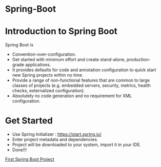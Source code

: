 # Spring-Boot

# Introduction to Spring Boot

Spring Boot is
 - Convention-over-configuration.
 - Get started with minimum effort and create stand-alone, production-grade applications.
 - It provides defaults for code and annotation configuration to quick start new Spring projects within no time. 
 - Provide a range of non-functional features that are common to large classes of projects (e.g. embedded servers, security,      metrics, health checks, externalized configuration).
 - Absolutely no code generation and no requirement for XML configuration.
 
 # Get Started
  - Use Spring Initializer : https://start.spring.io/
  - Enter project metadata and dependencies.
  - Project will be downloaded to your system, import it in your IDE.
  - Done!!!
  
  
 [First Spring Boot Project](https://github.com/AbhishekKumar4/Spring-Boot/tree/master/spring-boot)


